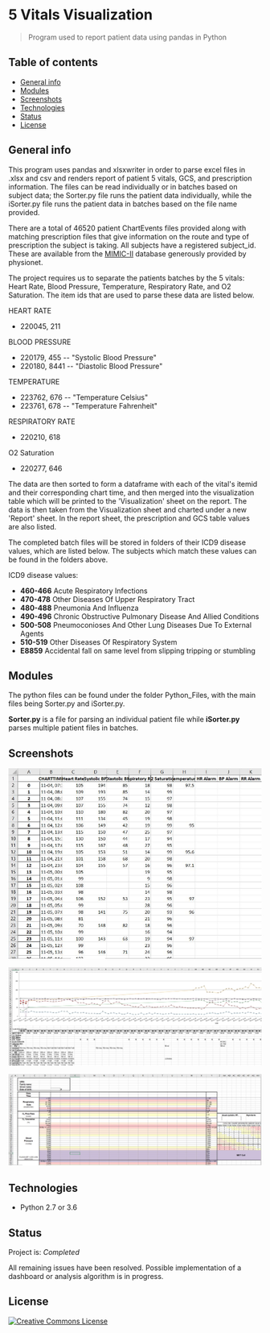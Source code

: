 # 5 Vitals Visualization
> Program used to report patient data using pandas in Python 

## Table of contents
* [General info](#general-info)
* [Modules](#modules)
* [Screenshots](#screenshots)
* [Technologies](#technologies)
* [Status](#status)
* [License](#license)

## General info
This program uses pandas and xlsxwriter in order to parse excel files in .xlsx
and csv and renders report of patient 5 vitals, GCS, and prescription information.
The files can be read individually or in batches based on subject data; the Sorter.py
file runs the patient data individually, while the iSorter.py file runs the patient
data in batches based on the file name provided. 

There are a total of 46520 patient ChartEvents files provided along with matching
prescription files that give information on the route and type of prescription
the subject is taking. All subjects have a registered subject_id. These are available
from the <a href="https://mimic.physionet.org/">MIMIC-II</a> database generously provided
by physionet.

The project requires us to separate the patients batches by the 5 vitals: Heart Rate,
Blood Pressure, Temperature, Respiratory Rate, and O2 Saturation. The item ids that
are used to parse these data are listed below.

HEART RATE
- 220045, 211

BLOOD PRESSURE
- 220179, 455 -- "Systolic Blood Pressure"
- 220180, 8441 -- "Diastolic Blood Pressure"

TEMPERATURE
- 223762, 676 -- "Temperature Celsius"
- 223761, 678 -- "Temperature Fahrenheit"

RESPIRATORY RATE
- 220210, 618

O2 Saturation
- 220277, 646

The data are then sorted to form a dataframe with each of the vital's itemid and their 
corresponding chart time, and then merged into the visualization table which will be 
printed to the 'Visualization' sheet on the report. The data is then taken from the
Visualization sheet and charted under a new 'Report' sheet. In the report sheet, the
prescription and GCS table values are also listed.

The completed batch files will be stored in folders of their ICD9 disease values, which
are listed below. The subjects which match these values can be found in the folders
above.

ICD9 disease values:
- <b>460-466</b>  Acute Respiratory Infections
- <b>470-478</b>  Other Diseases Of Upper Respiratory Tract
- <b>480-488</b>  Pneumonia And Influenza
- <b>490-496</b>  Chronic Obstructive Pulmonary Disease And Allied Conditions
- <b>500-508</b>  Pneumoconioses And Other Lung Diseases Due To External Agents
- <b>510-519</b>  Other Diseases Of Respiratory System
- <b>E8859</b>    Accidental fall on same level from slipping tripping or stumbling

## Modules
The python files can be found under the folder Python_Files, with the main files being
Sorter.py and iSorter.py.

<b>Sorter.py</b> is a file for parsing an individual patient file while <b>iSorter.py</b>
parses multiple patient files in batches.

## Screenshots
![](./Images/visTable.jpg)

![](./Images/report.jpg)

![](./Images/ADDS.jpg)

## Technologies
* Python 2.7 or 3.6

## Status
Project is: _Completed_

All remaining issues have been resolved. Possible implementation of a dashboard or 
analysis algorithm is in progress.

## License
<a rel="license" href="https://creativecommons.org/licenses/by-nc-sa/3.0/">
    <img alt="Creative Commons License" style="border-width:0" src="https://licensebuttons.net/l/by-nc-sa/3.0/88x31.png" />
</a>